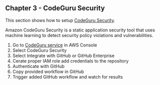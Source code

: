## Chapter 3 - CodeGuru Security

This section shows how to setup [CodeGuru Security](https://docs.aws.amazon.com/codeguru/latest/security-ug/what-is-codeguru-security.html).

Amazon CodeGuru Security is a static application security tool that uses machine learning to detect security policy violations and vulnerabilities.

1. Go to [CodeGuru service](https://eu-central-1.console.aws.amazon.com/codeguru/home?region=eu-central-1#) in AWS Console
2. Select CodeGuru Security
3. Select Integrate with GitHub or GitHub Enterprise
4. Cerate proper IAM role add credentials to the repository
5. Authenticate with GitHub
6. Copy provided workflow in GitHub
7. Trigger added GitHub workflow and watch for results
